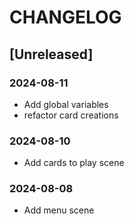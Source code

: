 # CHANGELOG

## [Unreleased]

### 2024-08-11

- Add global variables
- refactor card creations

### 2024-08-10

- Add cards to play scene

### 2024-08-08

- Add menu scene